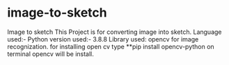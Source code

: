 # image-to-sketch
Image to sketch
This Project is for converting image into sketch.
Language used:- Python
version used:- 3.8.8
Library used: opencv for image recognization.
for installing open cv type **pip install opencv-python on terminal opencv will be install.

